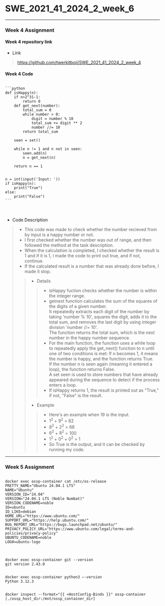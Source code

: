 # SWE_2021_41_2024_2_week_6
___
### Week 4 Assignment
#### Week 4 repository link
- Link
>https://github.com/twerkitboii/SWE_2021_41_2024_2_week_4
#### Week 4 Code
<pre>
<code>
```python
def isHappy(n):
    if n>2^31-1:
        return 0
    def get_next(number):
        total_sum = 0
        while number > 0:
            digit = number % 10
            total_sum += digit ** 2
            number //= 10
        return total_sum

    seen = set()

    while n != 1 and n not in seen:
        seen.add(n)
        n = get_next(n)

    return n == 1


n = int(input('Input: '))
if isHappy(n):
    print("True")
else:
    print("False")
```
</code>
    
</pre>

- Code Description
> - This code was made to check whether the number recieved from by input is a happy number or not.
> - I first checked whether the number was out of range, and then followed the method at the task description.
> - When the calculation is completed, I checked whether the result is 1 and if it is 1, I made the code to print out true, and if not, continue.
> - If the calculated result is a number that was already done before, I made it stop.
>> - Details
>>> - isHappy fuction checks whether the number is within the integer range.
>>> - getnext function calculates the sum of the squares of the digits of a given number. \
>>>   It repeatedly extracts each digit of the number by taking 'number % 10', squares the digit, adds it to the total sum, and removes the last digit by using integer division 'number //= 10'.\
>>>   The function returns the total sum, which is the next number in the happy number sequence.
>>> - For the main function, the function uses a while loop to repeatedly apply the get_next() function to n until one of two conditions is met:
If n becomes 1, it means the number is happy, and the function returns True. \
If the number n is seen again (meaning it entered a loop), the function returns False. \
A set seen is used to store numbers that have already appeared during the sequence to detect if the process enters a loop.
>>> - If isHappy returns 1, the result is printed out as "True," if not, "False" is the result.
>> - Example
>>> - Here's an example when 19 is the input.
>>> - $1^2$ + $9^2$ = 82
>>> - $8^2$ + $2^2$ = 68
>>> - $6^2$ + $8^2$ = 100
>>> - $1^2$ + $0^2$ + $0^2$ = 1
>>> - So True is the output, and it can be checked by running my code.
___
### Week 5 Assignment
<pre><code>
docker exec ossp-container cat /etc/os-release
PRETTY_NAME="Ubuntu 24.04.1 LTS"
NAME="Ubuntu"
VERSION_ID="24.04"
VERSION="24.04.1 LTS (Noble Numbat)"
VERSION_CODENAME=noble
ID=ubuntu
ID_LIKE=debian
HOME_URL="https://www.ubuntu.com/"
SUPPORT_URL="https://help.ubuntu.com/"
BUG_REPORT_URL="https://bugs.launchpad.net/ubuntu/"
PRIVACY_POLICY_URL="https://www.ubuntu.com/legal/terms-and-policies/privacy-policy"
UBUNTU_CODENAME=noble
LOG0=ubuntu-logo
</code>
</pre>

<pre><code>
docker exec ossp-container git --version
git version 2.43.0
</code></pre>

<pre><code>
docker exec ossp-container python3 —-version
Python 3.12.3
</code></pre>

<pre><code>
docker inspect --format="{{ «HostConfig-Binds }}" ossp-container
[./ossp_host_dir:/mnt/ossp_container_dir]
</code></pre>
